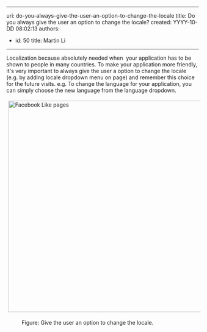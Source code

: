 

---
uri: do-you-always-give-the-user-an-option-to-change-the-locale
title: Do you always give the user an option to change the locale?
created: YYYY-10-DD 08:02:13
authors:
  - id: 50
    title: Martin Li
---




<span class='intro'> <p>Localization because absolutely needed when&#160; your application has to be shown to people in many countries. To make your application more friendly, it's very important to always give the user a option to change the locale (e.g. by adding locale dropdown menu on page) and remember this choice for the future visits. e.g. To change the language for your application, you can simply choose the new language from the language dropdown.</p> </span>

<img alt="Facebook Like pages" src="/PublishingImages/LinkAuditor.jpg" style="margin&#58;5px;width&#58;555px;" />       <dd>Figure&#58;&#160;Give the user an&#160;option to change the locale. ​</dd>


